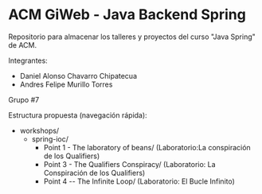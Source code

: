 # ACM GiWeb - Java Backend Spring

Repositorio para almacenar los talleres y proyectos del curso "Java Spring" de ACM.

Integrantes:
- Daniel Alonso Chavarro Chipatecua
- Andres Felipe Murillo Torres

Grupo #7

Estructura propuesta (navegación rápida):
- workshops/
  - spring-ioc/
    - Point 1 - The laboratory of beans/ (Laboratorio:La conspiración de los Qualifiers)
    - Point 3 - The Qualifiers Conspiracy/  (Laboratorio: La Conspiración de los Qualifiers)
    - Point 4 -- The Infinite Loop/  (Laboratorio: El Bucle Infinito)
